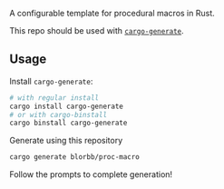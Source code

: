 A configurable template for procedural macros in Rust.

This repo should be used with [`cargo-generate`](https://github.com/cargo-generate/cargo-generate).

## Usage

Install `cargo-generate`:
```sh
# with regular install
cargo install cargo-generate
# or with cargo-binstall
cargo binstall cargo-generate
```

Generate using this repository

```sh
cargo generate blorbb/proc-macro
```

Follow the prompts to complete generation!
